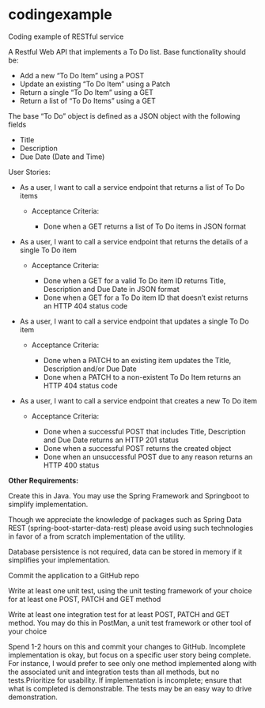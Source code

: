 # codingexample
Coding example of RESTful service

A Restful Web API that implements a To Do list.  Base functionality should be:

- Add a new “To Do Item” using a POST
- Update an existing “To Do Item” using a Patch
- Return a single “To Do Item” using a GET
- Return a list of “To Do Items” using a GET

 

The base “To Do” object is defined as a JSON object with the following fields

- Title
- Description
- Due Date (Date and Time)

 

User Stories:

- As a user, I want to call a service endpoint that returns a list of To Do items

    - Acceptance Criteria:

        - Done when a GET returns a list of To Do items in JSON format

- As a user, I want to call a service endpoint that returns the details of a single To Do item

    - Acceptance Criteria: 

        - Done when a GET for a valid To Do item ID returns Title, Description and Due Date in JSON format
        - Done when a GET for a To Do item ID that doesn’t exist returns an HTTP 404 status code

- As a user, I want to call a service endpoint that updates a single To Do item

    - Acceptance Criteria: 

        - Done when a PATCH to an existing item updates the Title, Description and/or Due Date
        - Done when a PATCH to a non-existent To Do Item returns an HTTP 404 status code

- As a user, I want to call a service endpoint that creates a new To Do item

    - Acceptance Criteria: 

        - Done when a successful POST that includes Title, Description and Due Date returns an HTTP 201 status
        - Done when a successful POST returns the created object
        - Done when an unsuccessful POST due to any reason returns an HTTP 400 status

 

**Other Requirements:**

Create this in Java. You may use the Spring Framework and Springboot to simplify implementation.

Though we appreciate the knowledge of packages such as Spring Data REST (spring-boot-starter-data-rest) please avoid using such technologies
 in favor of a from scratch implementation of the utility.

Database persistence is not required, data can be stored in memory if it simplifies your implementation.

Commit the application to a GitHub repo

Write at least one unit test, using the unit testing framework of your choice for at least one POST, PATCH and GET method

Write
 at least one integration test for at least POST, PATCH and GET method. 
 You may do this in PostMan, a unit test framework or other tool
 of your choice

Spend
 1-2 hours on this and commit your changes to GitHub. Incomplete 
implementation is okay, but focus on a specific user story being 
complete. 
 For instance, I would prefer to see only one method implemented along 
with the associated unit and integration tests than all methods, but no 
tests.Prioritize
 for usability.  If implementation is incomplete; ensure that what is 
completed is demonstrable. The tests may be an easy way to
 drive demonstration.
